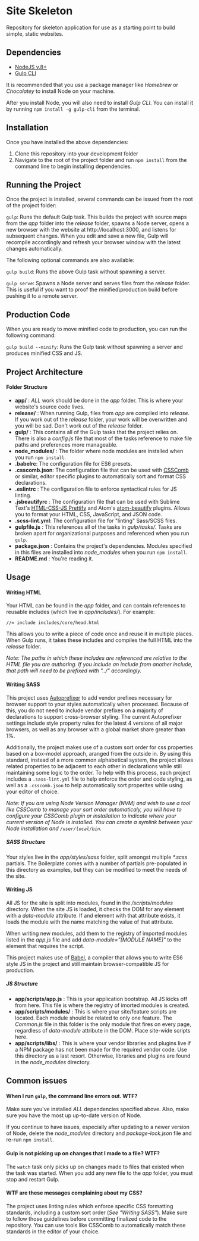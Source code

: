 # Site Skeleton 

Repository for skeleton application for use as a starting point to build simple, static websites.

## Dependencies
* [NodeJS v.8+](http://nodejs.org/)
* [Gulp CLI](http://gulpjs.com/)

It is recommended that you use a package manager like _Homebrew_ or _Chocolatey_ to install Node on your machine.

After you install Node, you will also need to install _Gulp CLI_. You can install it by running `npm install -g gulp-cli` from the terminal.

## Installation
Once you have installed the above dependencies:

1. Clone this repository into your development folder
2. Navigate to the root of the project folder and run `npm install` from the command line to begin installing dependencies.

## Running the Project
Once the project is installed, several commands can be issued from the root of the project folder:

`gulp`: Runs the default Gulp task. This builds the project with source maps from the _app_ folder into the _release_ folder, spawns a Node server, opens a new browser with the website at http://localhost:3000, and listens for subsequent changes. When you edit and save a new file, Gulp will recompile accordingly and refresh your browser window with the latest changes automatically.

The following optional commands are also available:

`gulp build`: Runs the above Gulp task without spawning a server.

`gulp serve`: Spawns a Node server and serves files from the _release_ folder. This is useful if you want to proof the minified\production build before pushing it to a remote server.

## Production Code
When you are ready to move minified code to production, you can run the following command:

`gulp build --minify`: Runs the Gulp task without spawning a server and produces minified CSS and JS. 

## Project Architecture
#### Folder Structure

* __app/__ : _ALL_ work should be done in the _app_ folder. This is where your website's source code lives.
* __release/__ : When running Gulp, files from _app_ are compiled into _release_. If you work out of the _release_ folder, your work will be overwritten and you will be sad. Don't work out of the _release_ folder.
* __gulp/__ : This contains all of the Gulp tasks that the project relies on. There is also a _config.js_ file that most of the tasks reference to make file paths and preferences more manageable.
* __node_modules/__ : The folder where node modules are installed when you run `npm install`.
* __.babelrc__: The configuration file for ES6 presets.
* __.csscomb.json__: The configuration file that can be used with [CSSComb](https://github.com/csscomb/csscomb.js) or similar, editor specific plugins to automatically sort and format CSS declarations.
* __.eslintrc__ : The configuration file to enforce syntactical rules for JS linting.
* __.jsbeautifyrc__ : The configuration file that can be used with Sublime Text's [HTML-CSS-JS Prettify](https://packagecontrol.io/packages/HTML-CSS-JS%20Prettify) and Atom's [atom-beautify](https://atom.io/packages/atom-beautify) plugins.  Allows you to format your HTML, CSS, JavaScript, and JSON code.
* __.scss-lint.yml__: The configuration file for "linting" Sass/SCSS files.
* __gulpfile.js__ : This references all of the tasks in _gulp/tasks/_. Tasks are broken apart for organizational purposes and referenced when you run `gulp`.
* __package.json__ : Contains the project's dependencies. Modules specified in this files are installed into _node\_modules_ when you run `npm install`.
* __README.md__ : You're reading it.

## Usage
#### Writing HTML
Your HTML can be found in the _app_ folder, and can contain references to reusable includes (which live in _app/includes/_). For example:

`//= include includes/core/head.html`

This allows you to write a piece of code once and reuse it in multiple places. When Gulp runs, it takes these includes and compiles the full HTML into the _release_ folder.

_Note: The paths in which these includes are referenced are relative to the HTML file you are authoring. If you include an include from another include, that path will need to be prefixed with "../" accordingly._

#### Writing SASS

This project uses [Autoprefixer](https://github.com/postcss/autoprefixer) to add vendor prefixes necessary for browser support to your styles automatically when processed. Because of this, you do not need to include vendor prefixes on a majority of declarations to support cross-browser styling. The current Autoprefixer settings include style property rules for the latest 4 versions of all major browsers, as well as any browser with a global market share greater than 1%.

Additionally, the project makes use of a custom sort order for css properties based on a box-model approach, aranged from the outside in. By using this standard, instead of a more common alphabetical system, the project allows related properties to be adjacent to each other in declarations while still maintaining some logic to the order. To help with this process, each project includes a `.sass-lint.yml` file to help enforce the order and code styling, as well as a `.csscomb.json` to help automatically sort properites while using your editor of choice. 

_Note: If you are using Node Version Manager (NVM) and wish to use a tool like CSSComb to manage your sort order automaticaly, you will have to configure your CSSComb plugin or installation to indicate where your current version of Node is installed. You can create a symlink between your Node installation and `/user/local/bin`._

##### SASS Structure

Your styles live in the _app/styles/sass_ folder, split amongst multiple _*.scss_ partials. The Boilerplate comes with a number of partials pre-populated in this directory as examples, but they can be modified to meet the needs of the site.

#### Writing JS

All JS for the site is split into modules, found in the _/scripts/modules_ directory. When the site JS is loaded, it checks the DOM for any element with a _data-module_ attribute. If and element with that attribute exists, it loads the module with the name matching the value of that attribute. 

When writing new modules, add them to the registry of imported modules listed in the _app.js_ file and add _data-module="[MODULE NAME]"_ to the element that requires the script.

This project makes use of [Babel](https://babeljs.io/), a compiler that allows you to write ES6 style JS in the project and still maintain browser-compatible JS for production.

##### JS Structure

* __app/scripts/app.js__ : This is your application bootstrap. All JS kicks off from here. This file is where the registry of imorted modules is created.  
* __app/scripts/modules/__ : This is where your site/feature scripts are located. Each module should be related to only one feature. The _Common.js_ file in this folder is the only module that fires on every page, regardless of _data-module_ attribute in the DOM. Place site-wide scripts here.
* __app/scripts/libs/__ : This is where your vendor libraries and plugins live if a NPM package has not been made for the required vendor code. Use this directory as a last resort. Otherwise, libraries and plugins are found in the _node\_modules_ directory. 

## Common issues

#### When I run `gulp`, the command line errors out. WTF?
Make sure you've installed _ALL_ dependencies specified above. Also, make sure you have the most up up-to-date version of Node. 

If you continue to have issues, especially after updating to a newer version of Node, delete the _node\_modules_ directory and _package-lock.json_ file and re-run `npm install`.

#### Gulp is not picking up on changes that I made to a file? WTF?
The `watch` task only picks up on changes made to files that existed when the task was started. When you add any new file to the _app_ folder, you must stop and restart Gulp.

#### WTF are these messages complaining about my CSS?
The project uses linting rules which enforce specific CSS formatting standards, including a custom sort order (_See "Writing SASS"_). Make sure to follow those guidelines before committing finalized code to the repository. You can use tools like CSSComb to automatically match these standards in the editor of your choice.